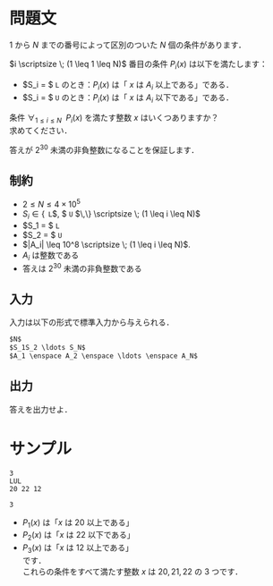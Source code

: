 問題文
=====
$1$ から $N$ までの番号によって区別のついた $N$ 個の条件があります．  

$i \scriptsize \; (1 \leq 1 \leq N)$ 番目の条件 $P_i(x)$ は以下を満たします：  
- $S_i = $ `L` のとき：$P_i(x)$ は「 $x$ は $A_i$ 以上である」である．
- $S_i = $ `U` のとき：$P_i(x)$ は「 $x$ は $A_i$ 以下である」である．

条件 $\forall_{1 \leq i \leq N} \enspace P_i(x)$ を満たす整数 $x$ はいくつありますか？  
求めてください．  

答えが $2^{30}$ 未満の非負整数になることを保証します．

制約
-----
- $2 \leq N \leq 4 \times 10^5$
- $S_i \in \{\,$ `L`$, $ `U` $\,\} \scriptsize \; (1 \leq i \leq N)$
- $S_1 = $ `L`
- $S_2 = $ `U`
- $|A_i| \leq 10^8 \scriptsize \; (1 \leq i \leq N)$.
- $A_i$ は整数である
- 答えは $2^{30}$ 未満の非負整数である

入力
-----
入力は以下の形式で標準入力から与えられる．
```md
$N$  
$S_1S_2 \ldots S_N$  
$A_1 \enspace A_2 \enspace \ldots \enspace A_N$  
```

出力
-----
答えを出力せよ．  

サンプル
=====
```入力例1
3
LUL
20 22 12
```
```出力例1
3
```
- $P_1(x)$ は「$x$ は $20$ 以上である」  
- $P_2(x)$ は「$x$ は $22$ 以下である」  
- $P_3(x)$ は「$x$ は $12$ 以上である」  
です．  
これらの条件をすべて満たす整数 $x$ は $20, 21, 22$ の $3$ つです．  
